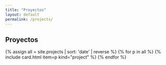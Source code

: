 ```yaml
---
title: "Proyectos"
layout: default
permalink: /projects/
---
```

<section class="container">
  <h1>Proyectos</h1>
  <div class="grid">
    {% assign all = site.projects | sort: 'date' | reverse %}
    {% for p in all %}
      {% include card.html item=p kind="project" %}
    {% endfor %}
  </div>
</section>
